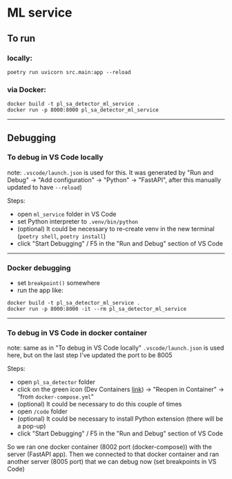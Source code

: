 # ML service

## To run
### locally:
```
poetry run uvicorn src.main:app --reload
```

### via Docker:
```
docker build -t pl_sa_detector_ml_service .
docker run -p 8000:8000 pl_sa_detector_ml_service
```

---
## Debugging

### To debug in VS Code locally
note: `.vscode/launch.json` is used for this. It was generated by "Run and Debug" -> "Add configuration" -> "Python" -> "FastAPI", after this manually updated to have `--reload`)

Steps:
- open `ml_service` folder in VS Code
- set Python interpreter to `.venv/bin/python`
- (optional) It could be necessary to re-create venv in the new terminal (`poetry shell`, `poetry install`)
- click "Start Debugging" / F5  in the "Run and Debug" section of VS Code

---

### Docker debugging
- set `breakpoint()` somewhere
- run the app like:
```
docker build -t pl_sa_detector_ml_service .
docker run -p 8000:8000 -it --rm pl_sa_detector_ml_service
```

---

### To debug in VS Code in docker container
note: same as in "To debug in VS Code locally" `.vscode/launch.json` is used
here, but on the last step I've updated the port to be 8005

Steps:
- open `pl_sa_detector` folder
- click on the green icon (Dev Containers [link](https://marketplace.visualstudio.com/items?itemName=ms-vscode-remote.remote-containers)) -> "Reopen in Container"
-> "from `docker-compose.yml`"
- (optional) It could be necessary to do this couple of times
- open `/code` folder
- (optional) It could be necessary to install Python extension (there will be a pop-up)
- click "Start Debugging" / F5  in the "Run and Debug" section of VS Code

So we ran one docker container (8002 port (docker-compose)) with the server (FastAPI app). Then we connected to that docker container and ran another server (8005 port) that we can debug now (set breakpoints in VS Code)
